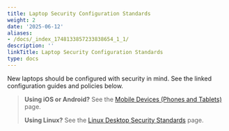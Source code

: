 ```yaml
---
title: Laptop Security Configuration Standards
weight: 2
date: '2025-06-12'
aliases:
- /docs/_index_1748133857233838654_1_1/
description: ''
linkTitle: Laptop Security Configuration Standards
type: docs
---
```


New laptops should be configured with security in mind. See the linked configuration guides and policies below.

> **Using iOS or Android?** See the [Mobile Devices (Phones and Tablets)](/handbook/security/corporate/services/phones) page.
>
> **Using Linux?** See the [Linux Desktop Security Standards](/handbook/security/corporate/systems/linux/security) page.
